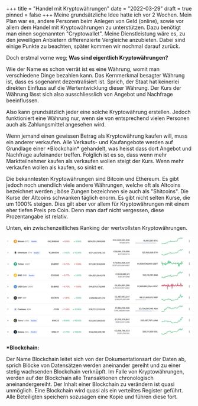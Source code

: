 +++
title = "Handel mit Kryptowährungen"
date = "2022-03-29"
draft = true
pinned = false
+++
Meine grundsätzliche Idee hatte ich vor 2 Wochen. Mein Plan war es, andere Personen beim Anlegen von Geld (online), sowie vor allem dem Handel mit Kryptowährungen zu unterstützen. Dazu benötigt man einen sogenannten "Cryptowallet". Meine Dienstleistung wäre es, zu den jeweiligen Anbietern differenzierte Vergleiche anzubieten. Dabei sind einige Punkte zu beachten, später kommen wir nochmal darauf zurück.



Doch erstmal vorne weg; **Was sind eigentlich Kryptowährungen?**

Wie der Name es schon verrät ist es eine Währung, womit man verschiedene Dinge bezahlen kann. Das Kernmerkmal besagter Währung ist, dass es sogenannt dezentralisiert ist. Sprich, der Staat hat keinerlei direkten Einfluss auf die Wertentwicklung dieser Währung. Der Kurs der Währung lässt sich also ausschliesslich von Angebot und Nachfrage beeinflussen. 

Also kann grundsätzlich jeder eine solche Kryptowährung erstellen. Jedoch funktioniert eine Währung nur, wenn sie von entsprechend vielen Personen auch als Zahlungsmittel angesehen wird.

Wenn jemand einen gewissen Betrag als Kryptowährung kaufen will, muss ein anderer verkaufen. Alle Verkaufs- und Kaufangebote werden auf Grundlage einer \*Blockchain\* gehandelt, was heisst dass dort Angebot und Nachfrage aufeinander treffen. Folglich ist es so, dass wenn mehr Marktteilnehmer kaufen als verkaufen wollen steigt der Kurs. Wenn mehr verkaufen wollen als kaufen, so sinkt er. 

Die bekanntesten Kryptowährungen sind Bitcoin und Ethereum. Es gibt jedoch noch unendlich viele andere Währungen, welche oft als Altcoins bezeichnet werden ; böse Zungen bezeichnen sie auch als "Shitcoins". Die Kurse der Altcoins schwanken täglich enorm. Es gibt nicht selten Kurse, die um 1000% steigen. Dies gilt aber vor allem für Kryptowährungen mit einem eher tiefen Preis pro Coin. Denn man darf nicht vergessen, diese Prozentangabe ist relativ. 

Unten, ein zwischenzeitliches Ranking der wertvollsten Kryptowährungen.



![](kryptowährungen.jpeg)

**\*Blockchain:**

Der Name Blockchain leitet sich von der Dokumentationsart der Daten ab, sprich Blöcke von Datensätzen werden aneinander gereiht und zu einer stetig wachsenden Blockchain verknüpft. Im Falle von Kryptowährungen, werden auf der Blockchain alle Transaktionen chronologisch aneinandergereiht. Der Inhalt einer Blockchain zu verändern ist quasi unmöglich. Eine Blockchain wird quasi als ein verteiltes Register geführt. Alle Beteiligten speichern sozusagen eine Kopie und führen diese fort.